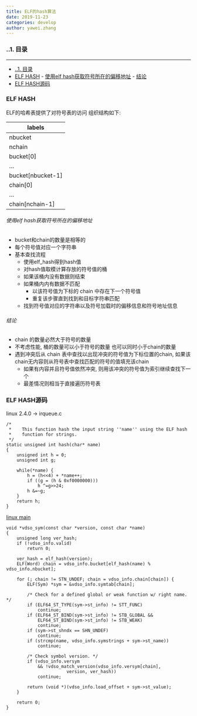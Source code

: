 ```yaml
---
title: ELF的hash算法    
date: 2019-11-23
categories: develop 
author: yawei.zhang 
---
```


### ..1. 目录  

---  

<!-- TOC -->

- [..1. 目录](#1-目录)
- [ELF HASH](#elf-hash)
			- [使用elf hash获取符号所在的偏移地址](#使用elf-hash获取符号所在的偏移地址)
			- [结论](#结论)
- [ELF HASH源码](#elf-hash源码)

<!-- /TOC -->

### ELF HASH
ELF的哈希表提供了对符号表的访问 
组织结构如下:     

| labels
|-----  
| nbucket
| nchain
| bucket[0]
| …
| bucket[nbucket-1]
| chain[0]
| …
| chain[nchain-1]

###### 使用elf hash获取符号所在的偏移地址 
* bucket和chain的数量是相等的  
* 每个符号值对应一个字符串  
* 基本查找流程 
  * 使用elf_hash得到hash值   
  * 对hash值取模计算存放的符号值的桶  
  * 如果该桶内没有数据则结束
  * 如果桶内内有数据不匹配   
    * 以该符号值为下标的 chain 中存在下一个符号值 
    * 重复该步骤直到找到和目标字符串匹配   
  * 找到符号值对应的字符串以及符号加载时的偏移信息和符号地址信息   

###### 结论  
* chain 的数量必然大于符号的数量  
* 不考虑性能, 桶的数量可以小于符号的数量 也可以同时小于chain的数量   
* 遇到冲突后从 chain 表中查找以出现冲突的符号值为下标位置的chain, 如果该chain无内容则从符号表中查找匹配的符号的值填充该chain  
  * 如果有内容并且符号值依然冲突, 则用该冲突的符号值为索引继续查找下一个 
  * 最差情况则相当于直接遍历符号表   


<!-- more -->

### ELF HASH源码   
linux 2.4.0 -> irqueue.c  
```
/*
 *    This function hash the input string ''name'' using the ELF hash
 *    function for strings.
 */
static unsigned int hash(char* name)
{
    unsigned int h = 0;
    unsigned int g;

    while(*name) {
        h = (h<<4) + *name++;
        if ((g = (h & 0xf0000000)))
            h ^=g>>24;
        h &=~g;
    }
    return h;
}
```

[linux main](https://www.unix.com/man-page/osx/3ELF/elf_hash/)  


```
void *vdso_sym(const char *version, const char *name)
{
	unsigned long ver_hash;
	if (!vdso_info.valid)
		return 0;

	ver_hash = elf_hash(version);
	ELF(Word) chain = vdso_info.bucket[elf_hash(name) % vdso_info.nbucket];

	for (; chain != STN_UNDEF; chain = vdso_info.chain[chain]) {
		ELF(Sym) *sym = &vdso_info.symtab[chain];

		/* Check for a defined global or weak function w/ right name. */
		if (ELF64_ST_TYPE(sym->st_info) != STT_FUNC)
			continue;
		if (ELF64_ST_BIND(sym->st_info) != STB_GLOBAL &&
		    ELF64_ST_BIND(sym->st_info) != STB_WEAK)
			continue;
		if (sym->st_shndx == SHN_UNDEF)
			continue;
		if (strcmp(name, vdso_info.symstrings + sym->st_name))
			continue;

		/* Check symbol version. */
		if (vdso_info.versym
		    && !vdso_match_version(vdso_info.versym[chain],
					   version, ver_hash))
			continue;

		return (void *)(vdso_info.load_offset + sym->st_value);
	}

	return 0;
}
```





